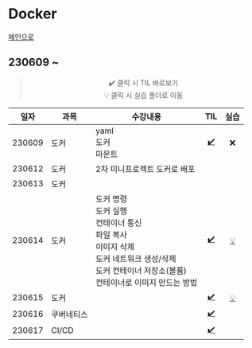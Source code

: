 # Docker
[메인으로](https://github.com/sylee990205/lsy_dktechin_study)
## 230609 ~ 

<div align = "center"> 

> :heavy_check_mark: 클릭 시 TIL 바로보기   
> :bulb: 클릭 시 실습 폴더로 이동    


| 일자     | 과목 |  수강내용       | TIL  | 실습 | 
| -------- | --- | --------------- | :---: | :---: | 
| 230609 | 도커 | yaml<br>도커<br>마운트 | [:heavy_check_mark:](/TIL/11.%20Docker/230609_Docker_day1.md) | :x:
| 230612 | 도커 | 2차 미니프로젝트 도커로 배포 | 
| 230613 | 도커 |
| 230614 | 도커 | 도커 명령<br>도커 실행<br>컨테이너 통신<br>파일 복사<br>이미지 삭제<br>도커 네트워크 생성/삭제<br>도커 컨테이너 저장소(볼륨)<br>컨테이너로 이미지 만드는 방법 | [:heavy_check_mark:](/TIL/11.%20Docker/230614_Docker_day4.md) | [:bulb:](/exercise/Docker%20exercise/230614/230614%20docker%20exercise.md)
| 230615 | 도커 | | [:heavy_check_mark:](/TIL/11.%20Docker/230614_Docker_day5.md) | [:bulb:](/exercise/Docker%20exercise/230615/230614%20docker%20exercise.md)
| 230616 | 쿠버네티스 | | [:heavy_check_mark:](/TIL/11.%20Docker/230616_Kubernetes.md) | 
| 230617 | CI/CD | | [:heavy_check_mark:](/TIL/11.%20Docker/230616_CI-CD.md) |  
</div>
